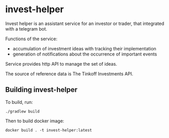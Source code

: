 # invest-helper

Invest helper is an assistant service for an investor or trader, that integrated with a telegram bot.

Functions of the service:
- accumulation of investment ideas with tracking their implementation
- generation of notifications about the occurrence of important events

Service provides http API to manage the set of ideas. 

The source of reference data is The Tinkoff Investments API.

## Building invest-helper

To build, run:

    ./gradlew build

Then to build docker image:

    docker build . -t invest-helper:latest